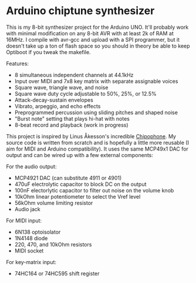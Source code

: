 Arduino chiptune synthesizer
============================

This is my 8-bit synthesizer project for the Arduino UNO.  It'll probably work with minimal modification on any 8-bit AVR with at least 2k of RAM at 16MHz.  I compile with avr-gcc and upload with a SPI programmer, but it doesn't take up a ton of flash space so you should in theory be able to keep Optiboot if you tweak the makefile.

Features:
*  8 simultaneous independent channels at 44.1kHz
*  Input over MIDI and 7x8 key matrix with separate assignable voices
*  Square wave, triangle wave, and noise
*  Square wave duty cycle adjustable to 50%, 25%, or 12.5%
*  Attack-decay-sustain envelopes
*  Vibrato, arpeggio, and echo effects
*  Preprogrammed percussion using sliding pitches and shaped noise
*  "Burst note" setting that plays hi-hat with notes
*  8-beat record and playback (work in progress)

This project is inspired by Linus Åkesson's incredible [Chipophone](http://linusakesson.net/chipophone/index.php).  My source code is written from scratch and is hopefully a little more reusable (I aim for MIDI and Arduino compatibility).  It uses the same MCP49x1 DAC for output and can be wired up with a few external components:

For the audio output:

*  MCP4921 DAC (can substitute 4911 or 4901)
*  470uF electrolytic capacitor to block DC on the output
*  100nF electorlytic capacitor to filter out noise on the volume knob
*  10kOhm linear potentiometer to select the Vref level
*  56kOhm volume limiting resistor
*  Audio jack

For MIDI input:

*  6N138 optoisolator
*  1N4148 diode
*  220, 470, and 10kOhm resistors
*  MIDI socket

For key-matrix input:

*  74HC164 or 74HC595 shift register
